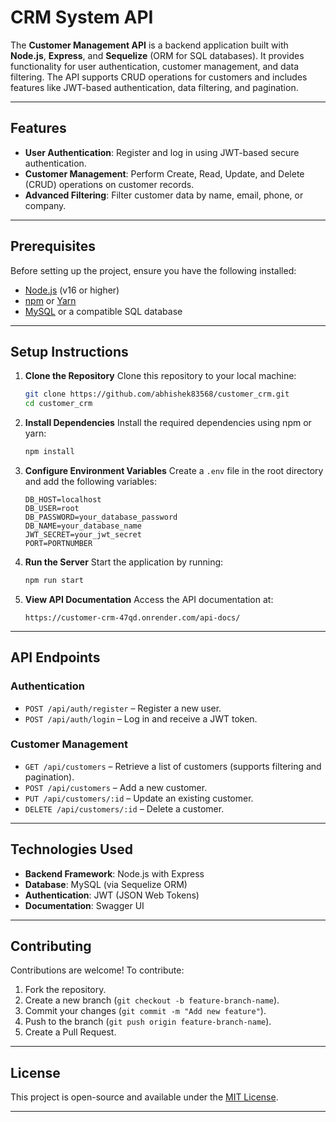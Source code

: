 # CRM System API

The **Customer Management API** is a backend application built with **Node.js**, **Express**, and **Sequelize** (ORM for SQL databases). It provides functionality for user authentication, customer management, and data filtering. The API supports CRUD operations for customers and includes features like JWT-based authentication, data filtering, and pagination.

---

## Features

- **User Authentication**: Register and log in using JWT-based secure authentication.
- **Customer Management**: Perform Create, Read, Update, and Delete (CRUD) operations on customer records.
- **Advanced Filtering**: Filter customer data by name, email, phone, or company.


---

## Prerequisites

Before setting up the project, ensure you have the following installed:

- [Node.js](https://nodejs.org/) (v16 or higher)
- [npm](https://www.npmjs.com/) or [Yarn](https://yarnpkg.com/)
- [MySQL](https://www.mysql.com/) or a compatible SQL database

---

## Setup Instructions

1. **Clone the Repository**
   Clone this repository to your local machine:
   ```bash
   git clone https://github.com/abhishek83568/customer_crm.git
   cd customer_crm
   ```

2. **Install Dependencies**
   Install the required dependencies using npm or yarn:
   ```bash
   npm install
   ```

3. **Configure Environment Variables**
   Create a `.env` file in the root directory and add the following variables:
   ```env
   DB_HOST=localhost
   DB_USER=root
   DB_PASSWORD=your_database_password
   DB_NAME=your_database_name
   JWT_SECRET=your_jwt_secret
   PORT=PORTNUMBER
   ```

4. **Run the Server**
   Start the application by running:
   ```bash
   npm run start
   ```

5. **View API Documentation**
   Access the API documentation at:
   ```
   https://customer-crm-47qd.onrender.com/api-docs/
   ```

---

## API Endpoints

### **Authentication**
- `POST /api/auth/register` – Register a new user.
- `POST /api/auth/login` – Log in and receive a JWT token.

### **Customer Management**
- `GET /api/customers` – Retrieve a list of customers (supports filtering and pagination).
- `POST /api/customers` – Add a new customer.
- `PUT /api/customers/:id` – Update an existing customer.
- `DELETE /api/customers/:id` – Delete a customer.

---

## Technologies Used

- **Backend Framework**: Node.js with Express
- **Database**: MySQL (via Sequelize ORM)
- **Authentication**: JWT (JSON Web Tokens)
- **Documentation**: Swagger UI

---

## Contributing

Contributions are welcome! To contribute:
1. Fork the repository.
2. Create a new branch (`git checkout -b feature-branch-name`).
3. Commit your changes (`git commit -m "Add new feature"`).
4. Push to the branch (`git push origin feature-branch-name`).
5. Create a Pull Request.

---

## License

This project is open-source and available under the [MIT License](LICENSE).



  ---

